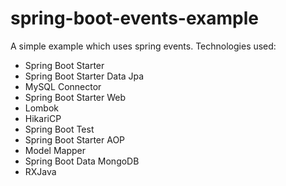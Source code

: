 # spring-boot-events-example

A simple example which uses spring events.
Technologies used:

- Spring Boot Starter
- Spring Boot Starter Data Jpa
- MySQL Connector
- Spring Boot Starter Web
- Lombok
- HikariCP
- Spring Boot Test
- Spring Boot Starter AOP
- Model Mapper
- Spring Boot Data MongoDB
- RXJava
